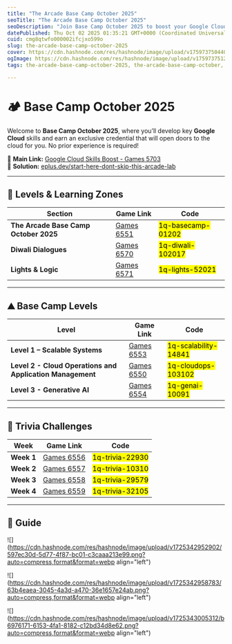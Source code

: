 ```yaml
---
title: "The Arcade Base Camp October 2025"
seoTitle: "The Arcade Base Camp October 2025"
seoDescription: "Join Base Camp October 2025 to boost your Google Cloud skills with no experience needed. Unlock new career opportunities today!"
datePublished: Thu Oct 02 2025 01:35:21 GMT+0000 (Coordinated Universal Time)
cuid: cmg8qtwfo000002ifcjxo599o
slug: the-arcade-base-camp-october-2025
cover: https://cdn.hashnode.com/res/hashnode/image/upload/v1759737504404/ca8f398b-bc5c-4e44-9ebe-5adc51fe5501.png
ogImage: https://cdn.hashnode.com/res/hashnode/image/upload/v1759737512555/ff11a4e0-a25b-4433-821f-7da45c500955.png
tags: the-arcade-base-camp-october-2025, the-arcade-base-camp-october, lights-and-logic, diwali-dialogues

---
```


# 🏕️ Base Camp October 2025

Welcome to **Base Camp October 2025**, where you’ll develop key **Google Cloud** skills and earn an exclusive credential that will open doors to the cloud for you. No prior experience is required!

🔗 **Main Link:** [Google Cloud Skills Boost - Games 5703](https://www.cloudskillsboost.google/games/5703/labs/36448)  
📝 **Solution:** [eplus.dev/start-here-dont-skip-this-arcade-lab](https://eplus.dev/start-here-dont-skip-this-arcade-lab)

---

## 🎯 Levels & Learning Zones

| **Section** | **Game Link** | **Code** |
| --- | --- | --- |
| **The Arcade Base Camp October 2025** | [Games 6551](https://www.cloudskillsboost.google/games/6551) | <mark>1q-basecamp-01202</mark> |
| **Diwali Dialogues** | [Games 6570](https://www.cloudskillsboost.google/games/6570) | <mark>1q-diwali-102017</mark> |
| **Lights & Logic** | [Games 6571](https://www.cloudskillsboost.google/games/6571) | <mark>1q-lights-52021</mark> |

---

## ⛰️ Base Camp Levels

| **Level** | **Game Link** | **Code** |
| --- | --- | --- |
| **Level 1 – Scalable Systems** | [Games 6553](https://www.cloudskillsboost.google/games/6553) | <mark>1q-scalability-14841</mark> |
| **Level 2 - Cloud Operations and Application Management** | [Games 6550](https://www.cloudskillsboost.google/games/6550) | <mark>1q-cloudops-103102</mark> |
| **Level 3 - Generative AI** | [Games 6554](https://www.cloudskillsboost.google/games/6554) | <mark>1q-genai-10091</mark> |

---

## 🧩 Trivia Challenges

| **Week** | **Game Link** | **Code** |
| --- | --- | --- |
| **Week 1** | [Games 6556](https://www.cloudskillsboost.google/games/6556) | <mark>1q-trivia-22930</mark> |
| **Week 2** | [Games 6557](https://www.cloudskillsboost.google/games/6557) | <mark>1q-trivia-10310</mark> |
| **Week 3** | [Games 6558](https://www.cloudskillsboost.google/games/6558) | <mark>1q-trivia-29579</mark> |
| **Week 4** | [Games 6559](https://www.cloudskillsboost.google/games/6559) | <mark>1q-trivia-32105</mark> |

---

## 👨 Guide

![](https://cdn.hashnode.com/res/hashnode/image/upload/v1725342952902/597ec30d-5d77-4f87-bc01-c3caaa213e99.png?auto=compress,format&format=webp align="left")

  

![](https://cdn.hashnode.com/res/hashnode/image/upload/v1725342958783/63b4eaea-3045-4a3d-a470-36e1657e24ab.png?auto=compress,format&format=webp align="left")

  

![](https://cdn.hashnode.com/res/hashnode/image/upload/v1725343005312/b6976171-6153-4fa1-8182-c12bd34d8e62.png?auto=compress,format&format=webp align="left")